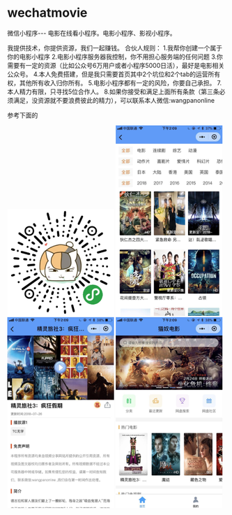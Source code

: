 # wechatmovie
微信小程序--- 电影在线看小程序。电影小程序、影视小程序。

我提供技术，你提供资源，我们一起赚钱。
合伙人规则：
1.我帮你创建一个属于你的电影小程序
2.电影小程序服务器我控制，你不用担心服务端的任何问题
3.你需要有一定的资源（比如公众号6万用户或者小程序5000日活），最好是电影相关公众号。
4.本人免费搭建，但是我只需要首页其中2个坑位和2个tab的运营所有权，其他所有收入归你所有。
5.电影小程序都有一定的风险，你要自己承担。
7.本人精力有限，只寻找5位合作人。
8.如果你接受和满足上面所有条款（第三条必须满足，没资源就不要浪费彼此的精力），可以联系本人微信:wangpanonline

参考下面的

<img src="gh_4d0886002c1f_430.jpg" width="245px" />

<img src="WechatIMG70.jpeg"  width="245px"/>
<img src="WechatIMG71.jpeg"  width="245px"/>
<img src="WechatIMG72.jpeg"  width="245px"/>





